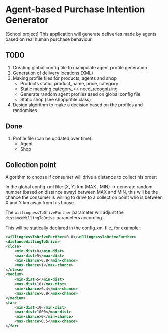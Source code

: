 # Agent-based Purchase Intention Generator
[School project]
This application will generate deliveries made by agents based on real human purchase behaviour.

## TODO
1. Creating global config file to manipulate agent profile generation
2. Generation of delivery locations (XML)
3. Making profile files for products, agents and shop
    - Products static: product_name, price, category
    - Static mapping category_<-> need_recognizing
    - Generate random agent profiles ased on global config file
    - Static shop (see shopprifile class)
4. Design algorithm to make a decision based on the profiles and randomises

## Done
1. Profile file (can be updated over time):
    - Agent
    - Shop
    
## Collection point
Algorithm to choose if consumer will drive a distance to collect his order:

In the global config.xml file:
(X, Y) km (MAX , MIN) -> generate random number (based on distance away) between MAX and MIN,
this will be the chance the consumer is willing to drive to a collection point
who is between X and Y km away from his house.

The `willingnessToDriveFurther` parameter will adjust the `distanceWillingToDrive`
parameters according.

This will be statically declared in the config.xml file, for example:
```xml
<willingnessToDriveFurther>0.8</willingnessToDriveFurther>
<distanceWillingToDrive>
<close>
    <min-dist>0</min-dist>
    <max-dist>5</max-dist>
    <min-chance>0.8</min-chance>
    <max-chance>1</max-chance>
</close>
<medium>
    <min-dist>5</min-dist>
    <max-dist>10</max-dist>
    <min-chance>0.4</min-chance>
    <max-chance>0.8</max-chance>
</medium>
<far>
    <min-dist>10</min-dist>
    <max-dist>1000</max-dist>
    <min-chance>0</min-chance>
    <max-chance>0.5</max-chance>
</far>
```
